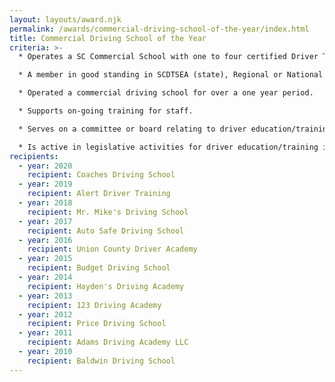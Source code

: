 ```yaml
---
layout: layouts/award.njk
permalink: /awards/commercial-driving-school-of-the-year/index.html
title: Commercial Driving School of the Year
criteria: >-
  * Operates a SC Commercial School with one to four certified Driver Training teachers.

  * A member in good standing in SCDTSEA (state), Regional or National Driver Training Organization.

  * Operated a commercial driving school for over a one year period.

  * Supports on-going training for staff.

  * Serves on a committee or board relating to driver education/training from a state or national organization.

  * Is active in legislative activities for driver education/training in the state of South Carolina.
recipients:
  - year: 2020
    recipient: Coaches Driving School
  - year: 2019
    recipient: Alert Driver Training
  - year: 2018
    recipient: Mr. Mike's Driving School
  - year: 2017
    recipient: Auto Safe Driving School
  - year: 2016
    recipient: Union County Driver Academy
  - year: 2015
    recipient: Budget Driving School
  - year: 2014
    recipient: Hayden's Driving Academy
  - year: 2013
    recipient: 123 Driving Academy
  - year: 2012
    recipient: Price Driving School
  - year: 2011
    recipient: Adams Driving Academy LLC
  - year: 2010
    recipient: Baldwin Driving School
---
```


